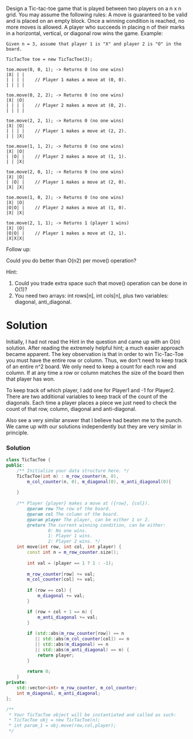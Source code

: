 Design a Tic-tac-toe game that is played between two players on a n x n grid.
You may assume the following rules:
A move is guaranteed to be valid and is placed on an empty block.
Once a winning condition is reached, no more moves is allowed.
A player who succeeds in placing n of their marks in a horizontal, vertical, or diagonal row wins the game.
Example:

```
Given n = 3, assume that player 1 is "X" and player 2 is "O" in the board.

TicTacToe toe = new TicTacToe(3);

toe.move(0, 0, 1); -> Returns 0 (no one wins)
|X| | |
| | | |    // Player 1 makes a move at (0, 0).
| | | |

toe.move(0, 2, 2); -> Returns 0 (no one wins)
|X| |O|
| | | |    // Player 2 makes a move at (0, 2).
| | | |

toe.move(2, 2, 1); -> Returns 0 (no one wins)
|X| |O|
| | | |    // Player 1 makes a move at (2, 2).
| | |X|

toe.move(1, 1, 2); -> Returns 0 (no one wins)
|X| |O|
| |O| |    // Player 2 makes a move at (1, 1).
| | |X|

toe.move(2, 0, 1); -> Returns 0 (no one wins)
|X| |O|
| |O| |    // Player 1 makes a move at (2, 0).
|X| |X|

toe.move(1, 0, 2); -> Returns 0 (no one wins)
|X| |O|
|O|O| |    // Player 2 makes a move at (1, 0).
|X| |X|

toe.move(2, 1, 1); -> Returns 1 (player 1 wins)
|X| |O|
|O|O| |    // Player 1 makes a move at (2, 1).
|X|X|X|
```

Follow up:

Could you do better than O(n2) per move() operation?

Hint:  
1. Could you trade extra space such that move() operation can be done in O(1)?  
2. You need two arrays: int rows[n], int cols[n], plus two variables: diagonal, anti_diagonal.  

# Solution

Initially, I had not read the Hint in the question and came up with an O(n) solution. After reading the extremely helpful hint; a much easier approach became apparent. The key observation is that in order to win Tic-Tac-Toe you must have the entire row or column. Thus, we don't need to keep track of an entire n^2 board. We only need to keep a count for each row and column. If at any time a row or column matches the size of the board then that player has won.

To keep track of which player, I add one for Player1 and -1 for Player2. There are two additional variables to keep track of the count of the diagonals. Each time a player places a piece we just need to check the count of that row, column, diagonal and anti-diagonal.

Also see a very similar answer that I believe had beaten me to the punch. We came up with our solutions independently but they are very similar in principle.

### Solution

```cpp
class TicTacToe {
public:
    /** Initialize your data structure here. */
    TicTacToe(int n) : m_row_counter(n, 0), 
        m_col_counter(n, 0), m_diagonal(0), m_anti_diagonal(0){
        
    }
    
    /** Player {player} makes a move at ({row}, {col}).
        @param row The row of the board.
        @param col The column of the board.
        @param player The player, can be either 1 or 2.
        @return The current winning condition, can be either:
                0: No one wins.
                1: Player 1 wins.
                2: Player 2 wins. */
    int move(int row, int col, int player) {
        const int n = m_row_counter.size();
        
        int val = (player == 1 ? 1 : -1);
        
        m_row_counter[row] += val;
        m_col_counter[col] += val;
        
        if (row == col) {
            m_diagonal += val;
        }

        if (row + col + 1 == n) {
            m_anti_diagonal += val;
        }
        
        if (std::abs(m_row_counter[row]) == n
           || std::abs(m_col_counter[col]) == n
           || std::abs(m_diagonal) == n
           || std::abs(m_anti_diagonal) == n) {
            return player;
        }
        
        return 0;
    }
private:
    std::vector<int> m_row_counter, m_col_counter;
    int m_diagonal, m_anti_diagonal;
};

/**
 * Your TicTacToe object will be instantiated and called as such:
 * TicTacToe obj = new TicTacToe(n);
 * int param_1 = obj.move(row,col,player);
 */
```











